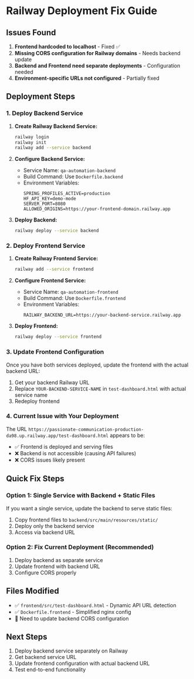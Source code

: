 # Railway Deployment Fix Guide

## Issues Found

1. **Frontend hardcoded to localhost** - Fixed ✅
2. **Missing CORS configuration for Railway domains** - Needs backend update
3. **Backend and Frontend need separate deployments** - Configuration needed
4. **Environment-specific URLs not configured** - Partially fixed

## Deployment Steps

### 1. Deploy Backend Service

1. **Create Railway Backend Service:**
   ```bash
   railway login
   railway init
   railway add --service backend
   ```

2. **Configure Backend Service:**
   - Service Name: `qa-automation-backend`
   - Build Command: Use `Dockerfile.backend`
   - Environment Variables:
     ```
     SPRING_PROFILES_ACTIVE=production
     HF_API_KEY=demo-mode
     SERVER_PORT=8080
     ALLOWED_ORIGINS=https://your-frontend-domain.railway.app
     ```

3. **Deploy Backend:**
   ```bash
   railway deploy --service backend
   ```

### 2. Deploy Frontend Service

1. **Create Railway Frontend Service:**
   ```bash
   railway add --service frontend
   ```

2. **Configure Frontend Service:**
   - Service Name: `qa-automation-frontend`
   - Build Command: Use `Dockerfile.frontend`
   - Environment Variables:
     ```
     RAILWAY_BACKEND_URL=https://your-backend-service.railway.app
     ```

3. **Deploy Frontend:**
   ```bash
   railway deploy --service frontend
   ```

### 3. Update Frontend Configuration

Once you have both services deployed, update the frontend with the actual backend URL:

1. Get your backend Railway URL
2. Replace `YOUR-BACKEND-SERVICE-NAME` in `test-dashboard.html` with actual service name
3. Redeploy frontend

### 4. Current Issue with Your Deployment

The URL `https://passionate-communication-production-da98.up.railway.app/test-dashboard.html` appears to be:
- ✅ Frontend is deployed and serving files
- ❌ Backend is not accessible (causing API failures)
- ❌ CORS issues likely present

## Quick Fix Steps

### Option 1: Single Service with Backend + Static Files

If you want a single service, update the backend to serve static files:

1. Copy frontend files to `backend/src/main/resources/static/`
2. Deploy only the backend service
3. Access via backend URL

### Option 2: Fix Current Deployment (Recommended)

1. Deploy backend as separate service
2. Update frontend with backend URL
3. Configure CORS properly

## Files Modified

- ✅ `frontend/src/test-dashboard.html` - Dynamic API URL detection
- ✅ `Dockerfile.frontend` - Simplified nginx config
- 🔄 Need to update backend CORS configuration

## Next Steps

1. Deploy backend service separately on Railway
2. Get backend service URL
3. Update frontend configuration with actual backend URL
4. Test end-to-end functionality